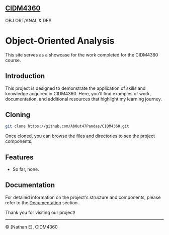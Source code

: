 ## [CIDM4360](https://github.com/Ab0ut47Pandas/CIDM4360)
OBJ ORT/ANAL &amp; DES

# Object-Oriented Analysis

This site serves as a showcase for the work completed for the CIDM4360 course.

## Introduction

This project is designed to demonstrate the application of skills and knowledge acquired in CIDM4360. Here, you'll find examples of work, documentation, and additional resources that highlight my learning journey.

## Cloning

```bash
git clone https://github.com/Ab0ut47Pandas/CIDM4360.git
```

Once cloned, you can browse the files and directories to see the project components.

## Features

- So far, none.


## Documentation

For detailed information on the project's structure and components, please refer to the [Documentation](/CHANGELOG.md) section.

Thank you for visiting our project!

---

© [Nathan E], CIDM4360
